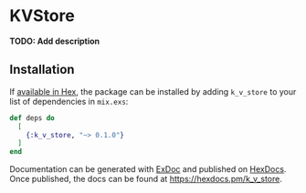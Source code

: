 # KVStore

**TODO: Add description**

## Installation

If [available in Hex](https://hex.pm/docs/publish), the package can be installed
by adding `k_v_store` to your list of dependencies in `mix.exs`:

```elixir
def deps do
  [
    {:k_v_store, "~> 0.1.0"}
  ]
end
```

Documentation can be generated with [ExDoc](https://github.com/elixir-lang/ex_doc)
and published on [HexDocs](https://hexdocs.pm). Once published, the docs can
be found at <https://hexdocs.pm/k_v_store>.

